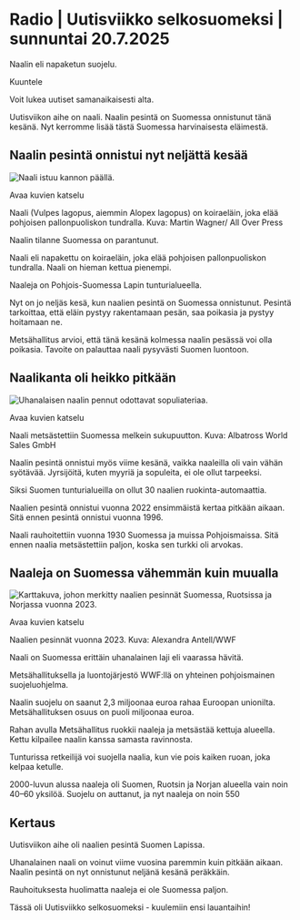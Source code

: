 # Radio | Uutisviikko selkosuomeksi | sunnuntai 20.7.2025

Naalin eli napaketun suojelu.

Kuuntele

Voit lukea uutiset samanaikaisesti alta.

Uutisviikon aihe on naali. Naalin pesintä on Suomessa onnistunut tänä kesänä. Nyt kerromme lisää tästä Suomessa harvinaisesta eläimestä.

## Naalin pesintä onnistui nyt neljättä kesää

![Naali istuu kannon päällä.](https://images.cdn.yle.fi/image/upload/c_crop,h_3375,w_6000,x_0,y_296/ar_1.7777777777777777,c_fill,g_faces,h_431,w_767/dpr_1.0/q_auto:eco/f_auto/fl_lossy/v1737560935/39-14071296788c75d14c10)

Avaa kuvien katselu

Naali (Vulpes lagopus, aiemmin Alopex lagopus) on koiraeläin, joka elää pohjoisen pallonpuoliskon tundralla.  Kuva: Martin Wagner/ All Over Press

Naalin tilanne Suomessa on parantunut.

Naali eli napakettu on koiraeläin, joka elää pohjoisen pallonpuoliskon tundralla. Naali on hieman kettua pienempi.

Naaleja on Pohjois-Suomessa Lapin tunturialueella.

Nyt on jo neljäs kesä, kun naalien pesintä on Suomessa onnistunut. Pesintä tarkoittaa, että eläin pystyy rakentamaan pesän, saa poikasia ja pystyy hoitamaan ne.

Metsähallitus arvioi, että tänä kesänä kolmessa naalin pesässä voi olla poikasia. Tavoite on palauttaa naali pysyvästi Suomen luontoon.

## Naalikanta oli heikko pitkään

![Uhanalaisen naalin pennut odottavat sopuliateriaa.](https://images.cdn.yle.fi/image/upload/c_crop,h_900,w_1600,x_0,y_0/ar_1.7777777777777777,c_fill,g_faces,h_431,w_767/dpr_1.0/q_auto:eco/f_auto/fl_lossy/v1569052794/39-5929535d85d835a8190)

Avaa kuvien katselu

Naali metsästettiin Suomessa melkein sukupuutton. Kuva: Albatross World Sales GmbH

Naalin pesintä onnistui myös viime kesänä, vaikka naaleilla oli vain vähän syötävää. Jyrsijöitä, kuten myyriä ja sopuleita, ei ole ollut tarpeeksi.

Siksi Suomen tunturialueilla on ollut 30 naalien ruokinta-automaattia.

Naalien pesintä onnistui vuonna 2022 ensimmäistä kertaa pitkään aikaan. Sitä ennen pesintä onnistui vuonna 1996.

Naali rauhoitettiin vuonna 1930 Suomessa ja muissa Pohjoismaissa. Sitä ennen naalia metsästettiin paljon, koska sen turkki oli arvokas.

## Naaleja on Suomessa vähemmän kuin muualla

![Karttakuva, johon merkitty naalien pesinnät Suomessa, Ruotsissa ja Norjassa vuonna 2023.](https://images.cdn.yle.fi/image/upload/c_crop,h_1260,w_2240,x_0,y_37/ar_1.7777777777777777,c_fill,g_faces,h_431,w_767/dpr_1.0/q_auto:eco/f_auto/fl_lossy/v1705918404/39-123130965ae3e8eac10f)

Avaa kuvien katselu

Naalien pesinnät vuonna 2023. Kuva: Alexandra Antell/WWF

Naali on Suomessa erittäin uhanalainen laji eli vaarassa hävitä.

Metsähallituksella ja luontojärjestö WWF:llä on yhteinen pohjoismainen suojeluohjelma.

Naalin suojelu on saanut 2,3 miljoonaa euroa rahaa Euroopan unionilta. Metsähallituksen osuus on puoli miljoonaa euroa.

Rahan avulla Metsähallitus ruokkii naaleja ja metsästää kettuja alueella. Kettu kilpailee naalin kanssa samasta ravinnosta.

Tunturissa retkeilijä voi suojella naalia, kun vie pois kaiken ruoan, joka kelpaa ketulle.

2000-luvun alussa naaleja oli Suomen, Ruotsin ja Norjan alueella vain noin 40–60 yksilöä. Suojelu on auttanut, ja nyt naaleja on noin 550

## Kertaus

Uutisviikon aihe oli naalien pesintä Suomen Lapissa.

Uhanalainen naali on voinut viime vuosina paremmin kuin pitkään aikaan. Naalin pesintä on nyt onnistunut neljänä kesänä peräkkäin.

Rauhoituksesta huolimatta naaleja ei ole Suomessa paljon.

Tässä oli Uutisviikko selkosuomeksi - kuulemiin ensi lauantaihin!
